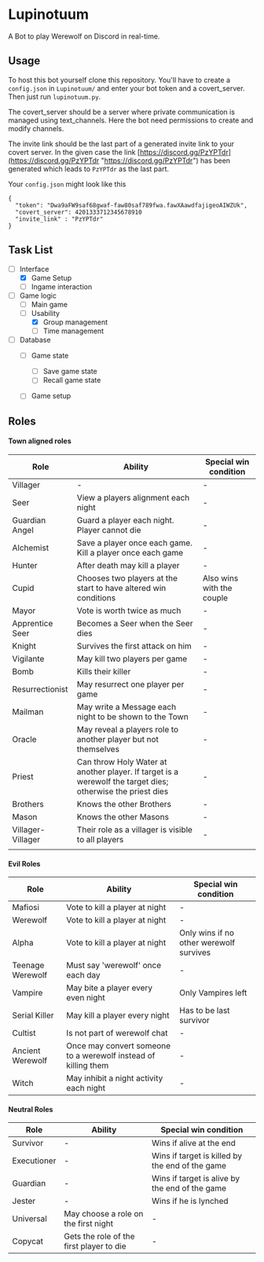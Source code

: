 


# Lupinotuum
A Bot to play Werewolf on Discord in real-time.

## Usage

To host this bot yourself clone this repository. You'll have to create a `config.json` in `Lupinotuum/` and enter your bot token and a covert_server. Then just run `lupinotuum.py`.

The covert_server should be a server where private communication is managed using text_channels. Here the bot need permissions to create and modify channels.

The invite link should be the last part of a generated invite link to your covert server. In the given case the link [https://discord.gg/PzYPTdr](https://discord.gg/PzYPTdr "https://discord.gg/PzYPTdr") has been generated which leads to `PzYPTdr` as the last part.

Your `config.json` might look like this

    {
      "token": "Dwa9aFW9saf68gwaf-faw80saf789fwa.fawXAawdfajigeoAIWZUk",
      "covert_server": 4201333712345678910
      "invite_link" : "PzYPTdr"
    }

## Task List

- [ ] Interface
	 - [x] Game Setup
	 - [ ] Ingame interaction
- [ ] Game logic
	 - [ ] Main game
	 - [ ] Usability
		 - [x] Group management
		 - [ ] Time management
- [ ] Database
	- [ ] Game state
		- [ ] Save game state
		- [ ] Recall game state
	- [ ] Game setup



## Roles
#### Town aligned roles

|Role                           |Ability                      |Special win condition
|-------------------------------|-----------------------------|---------|
|Villager|-|-|
|Seer|View a players alignment each night|-|
|Guardian Angel|Guard a player each night. Player cannot die|-|
|Alchemist|Save a player once each game. Kill a player once each game|-|
|Hunter|After death may kill a player|-|
|Cupid|Chooses two players at the start to have altered win conditions|Also wins with the couple|
|Mayor|Vote is worth twice as much|-|
|Apprentice Seer|Becomes a Seer when the Seer dies|-|
|Knight|Survives the first attack on him|-|
|Vigilante|May kill two players per game|-|
|Bomb|Kills their killer|-|
|Resurrectionist|May resurrect one player per game|-|
|Mailman|May write a Message each night to be shown to the Town|-|
|Oracle|May reveal a players role to another player but not themselves|-|
|Priest|Can throw Holy Water at another player. If target is a werewolf the target dies; otherwise the priest dies|-|
|Brothers|Knows the other Brothers|-|
|Mason|Knows the other Masons|-|
|Villager-Villager|Their role as a villager is visible to all players|-|
||||

#### Evil Roles
|Role                           |Ability                      |Special win condition
|-------------------------------|-----------------------------|---------|
|Mafiosi|Vote to kill a player at night|-|
|Werewolf|Vote to kill a player at night|-|
|Alpha|Vote to kill a player at night|Only wins if no other werewolf survives|
|Teenage Werewolf|Must say 'werewolf' once each day|-|
|Vampire|May bite a player every even night|Only Vampires left|
|Serial Killer|May kill a player every night|Has to be last survivor|
|Cultist|Is not part of werewolf chat|-|
|Ancient Werewolf|Once may convert someone to a werewolf instead of killing them|-|
|Witch|May inhibit a night activity each night|-|

#### Neutral Roles
|Role                           |Ability                      |Special win condition
|-------------------------------|-----------------------------|---------|
|Survivor|-|Wins if alive at the end|
|Executioner|-|Wins if target is killed by the end of the game|
|Guardian|-|Wins if target is alive by the end of the game|
|Jester|-|Wins if he is lynched|
|Universal|May choose a role on the first night|-|
|Copycat|Gets the role of the first player to die|-|
